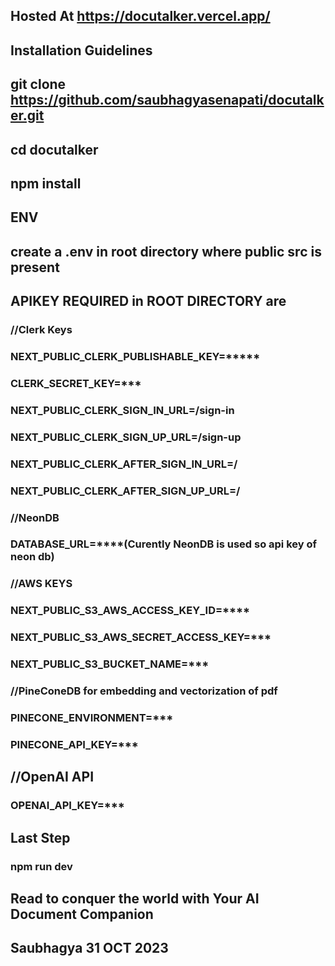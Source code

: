 ## Hosted At https://docutalker.vercel.app/
## Installation Guidelines
## git clone https://github.com/saubhagyasenapati/docutalker.git
## cd docutalker
## npm install
## ENV 
## create a .env in root directory where public src is present
## APIKEY REQUIRED in ROOT DIRECTORY are
### //Clerk Keys
### NEXT_PUBLIC_CLERK_PUBLISHABLE_KEY=*****
### CLERK_SECRET_KEY=***
### NEXT_PUBLIC_CLERK_SIGN_IN_URL=/sign-in
### NEXT_PUBLIC_CLERK_SIGN_UP_URL=/sign-up
### NEXT_PUBLIC_CLERK_AFTER_SIGN_IN_URL=/
### NEXT_PUBLIC_CLERK_AFTER_SIGN_UP_URL=/
### //NeonDB
### DATABASE_URL=****(Curently NeonDB is used so api key of neon db)
### //AWS KEYS
### NEXT_PUBLIC_S3_AWS_ACCESS_KEY_ID=****
### NEXT_PUBLIC_S3_AWS_SECRET_ACCESS_KEY=***
### NEXT_PUBLIC_S3_BUCKET_NAME=***
### //PineConeDB for embedding and vectorization of pdf 
### PINECONE_ENVIRONMENT=***
### PINECONE_API_KEY=***
## //OpenAI API
### OPENAI_API_KEY=***
## Last Step
### npm run dev 
## Read to conquer the world with Your AI Document Companion
## Saubhagya 31 OCT 2023